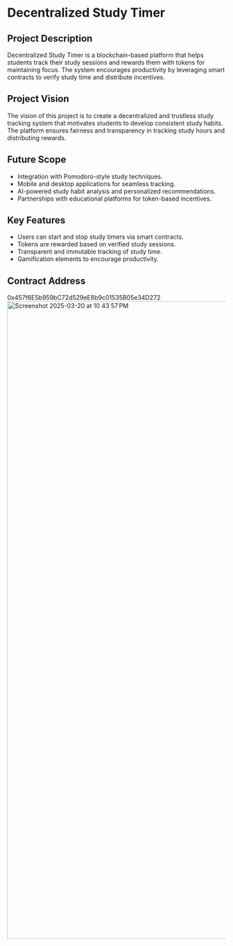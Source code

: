 # Decentralized Study Timer

## Project Description
Decentralized Study Timer is a blockchain-based platform that helps students track their study sessions and rewards them with tokens for maintaining focus. The system encourages productivity by leveraging smart contracts to verify study time and distribute incentives.

## Project Vision
The vision of this project is to create a decentralized and trustless study tracking system that motivates students to develop consistent study habits. The platform ensures fairness and transparency in tracking study hours and distributing rewards.

## Future Scope
- Integration with Pomodoro-style study techniques.
- Mobile and desktop applications for seamless tracking.
- AI-powered study habit analysis and personalized recommendations.
- Partnerships with educational platforms for token-based incentives.

## Key Features
- Users can start and stop study timers via smart contracts.
- Tokens are rewarded based on verified study sessions.
- Transparent and immutable tracking of study time.
- Gamification elements to encourage productivity.

## Contract Address
0x457f6E5b959bC72d529eE8b9c01535B05e34D272
<img width="1470" alt="Screenshot 2025-03-20 at 10 43 57 PM" src="https://github.com/user-attachments/assets/eae1b312-1b82-49a3-87ad-38c4d3391676" />
